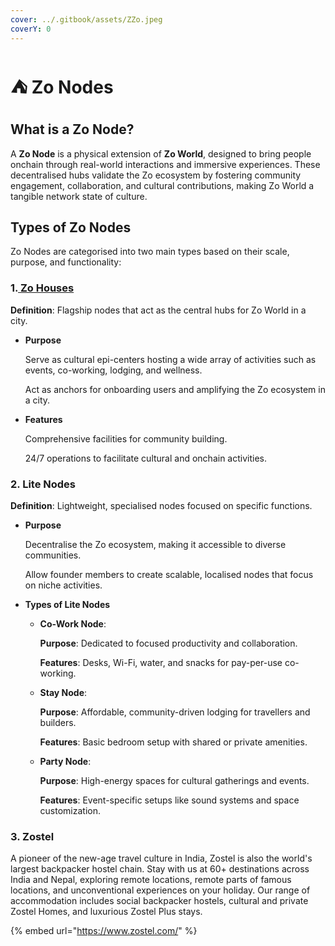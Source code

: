 ```yaml
---
cover: ../.gitbook/assets/ZZo.jpeg
coverY: 0
---
```


# ⛺ Zo Nodes

## What is a Zo Node?&#x20;

A **Zo Node** is a physical extension of **Zo World**, designed to bring people onchain through real-world interactions and immersive experiences. These decentralised hubs validate the Zo ecosystem by fostering community engagement, collaboration, and cultural contributions, making Zo World a tangible network state of culture.

## **Types of Zo Nodes**

Zo Nodes are categorised into two main types based on their scale, purpose, and functionality:

### 1.[ Zo Houses](zo-house/)

**Definition**: Flagship nodes that act as the central hubs for Zo World in a city.

*   **Purpose**

    Serve as cultural epi-centers hosting a wide array of activities such as events, co-working, lodging, and wellness.

    Act as anchors for onboarding users and amplifying the Zo ecosystem in a city.
*   **Features**

    Comprehensive facilities for community building.

    24/7 operations to facilitate cultural and onchain activities.

### **2. Lite Nodes**

**Definition**: Lightweight, specialised nodes focused on specific functions.

*   **Purpose**

    Decentralise the Zo ecosystem, making it accessible to diverse communities.

    Allow founder members to create scalable, localised nodes that focus on niche activities.
* **Types of Lite Nodes**
  *   **Co-Work Node**:

      **Purpose**: Dedicated to focused productivity and collaboration.

      **Features**: Desks, Wi-Fi, water, and snacks for pay-per-use co-working.
  *   **Stay Node**:

      **Purpose**: Affordable, community-driven lodging for travellers and builders.

      **Features**: Basic bedroom setup with shared or private amenities.
  *   **Party Node**:

      **Purpose**: High-energy spaces for cultural gatherings and events.

      **Features**: Event-specific setups like sound systems and space customization.

### **3. Zostel**

A pioneer of the new-age travel culture in India, Zostel is also the world's largest backpacker hostel chain. Stay with us at 60+ destinations across India and Nepal, exploring remote locations, remote parts of famous locations, and unconventional experiences on your holiday. Our range of accommodation includes social backpacker hostels, cultural and private Zostel Homes, and luxurious Zostel Plus stays.

{% embed url="https://www.zostel.com/" %}
